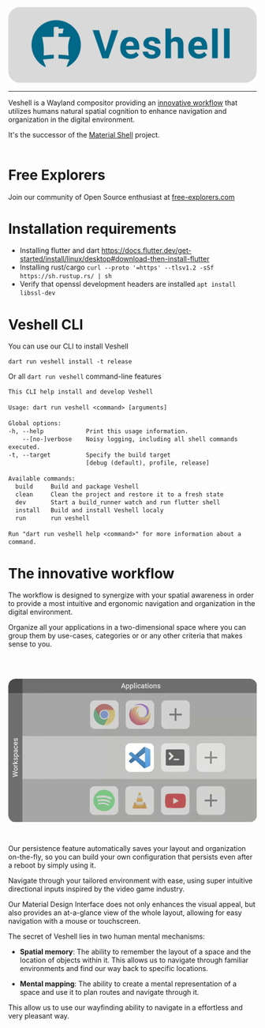![Veshell](docs/assets/github_logo2.svg)

---

Veshell is a Wayland compositor providing an [innovative workflow](#the-innovative-workflow) that utilizes humans natural spatial cognition to enhance navigation and organization in the digital environment.

It's the successor of the [Material Shell](https://github.com/material-shell/material-shell) project.
<br/>
<br/>

# Free Explorers
Join our community of Open Source enthusiast at [free-explorers.com](https://free-explorers.com)

# Installation requirements

- Installing flutter and dart https://docs.flutter.dev/get-started/install/linux/desktop#download-then-install-flutter
- Installing rust/cargo  ``` curl --proto '=https' --tlsv1.2 -sSf https://sh.rustup.rs/ | sh ```
- Verify that openssl development headers are installed ```apt install libssl-dev ```

# Veshell CLI

You can use our CLI to install Veshell

```shell
dart run veshell install -t release
```

Or all `dart run veshell` command-line features
```shell
This CLI help install and develop Veshell

Usage: dart run veshell <command> [arguments]

Global options:
-h, --help            Print this usage information.
    --[no-]verbose    Noisy logging, including all shell commands executed.
-t, --target          Specify the build target
                      [debug (default), profile, release]

Available commands:
  build     Build and package Veshell
  clean     Clean the project and restore it to a fresh state
  dev       Start a build_runner watch and run flutter shell
  install   Build and install Veshell localy
  run       run veshell

Run "dart run veshell help <command>" for more information about a command.
```

# The innovative workflow

The workflow is designed to synergize with your spatial awareness in order to provide a most intuitive and ergonomic navigation and organization in the digital environment.

Organize all your applications in a two-dimensional space where you can group them by use-cases, categories or or any other criteria that makes sense to you.

<br/>
<p align="center" valign="middle">
 <img align="center" valign="middle" src="./docs/assets/spatialisation.gif"
            alt="Spatialisation illustrated">
</p>
<br/>

Our persistence feature automatically saves your layout and organization on-the-fly, so you can build your own configuration that persists even after a reboot by simply using it.

Navigate through your tailored environment with ease, using super intuitive directional inputs inspired by the video game industry.

Our Material Design Interface does not only enhances the visual appeal, but also provides an at-a-glance view of the whole layout, allowing for easy navigation with a mouse or touchscreen.

The secret of Veshell lies in two human mental mechanisms:

- **Spatial memory**: The ability to remember the layout of a space and the location of objects within it. This allows us to navigate through familiar environments and find our way back to specific locations.

- **Mental mapping**: The ability to create a mental representation of a space and use it to plan routes and navigate through it.

This allow us to use our wayfinding ability to navigate in a effortless and very pleasant way.
